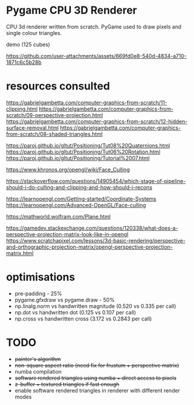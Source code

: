 # Pygame CPU 3D Renderer

CPU 3d renderer written from scratch. PyGame used to draw pixels and single colour triangles. 

demo (125 cubes)

https://github.com/user-attachments/assets/669fd0e8-540d-4834-a710-1871c6c5b28b

# resources consulted

https://gabrielgambetta.com/computer-graphics-from-scratch/11-clipping.html
https://gabrielgambetta.com/computer-graphics-from-scratch/09-perspective-projection.html
https://gabrielgambetta.com/computer-graphics-from-scratch/12-hidden-surface-removal.html
https://gabrielgambetta.com/computer-graphics-from-scratch/08-shaded-triangles.html

https://paroj.github.io/gltut/Positioning/Tut08%20Quaternions.html
https://paroj.github.io/gltut/Positioning/Tut06%20Rotation.html
https://paroj.github.io/gltut/Positioning/Tutorial%2007.html

https://www.khronos.org/opengl/wiki/Face_Culling

https://stackoverflow.com/questions/14905454/which-stage-of-pipeline-should-i-do-culling-and-clipping-and-how-should-i-recons

https://learnopengl.com/Getting-started/Coordinate-Systems
https://learnopengl.com/Advanced-OpenGL/Face-culling

https://mathworld.wolfram.com/Plane.html

https://gamedev.stackexchange.com/questions/120338/what-does-a-perspective-projection-matrix-look-like-in-opengl
https://www.scratchapixel.com/lessons/3d-basic-rendering/perspective-and-orthographic-projection-matrix/opengl-perspective-projection-matrix.html

# optimisations
- pre-padding - 25%
- pygame.gfxdraw vs pygame.draw - 50%
- np.linalg.norm vs handwritten magnitude (0.520 vs 0.335 per call)
- np.dot vs handwritten dot (0.125 vs 0.107 per call)
- np.cross vs handwritten cross (3.172 vs 0.2843 per call)

# TODO
- ~~painter's algorithm~~
- ~~non-square aspect ratio (need fix for frustum + perspective matrix)~~
- numba compilation
- ~~software rendered triangles using numba + direct access to pixels~~
- ~~z-buffer + textured triangles if fast enough~~
- enable software rendered triangles in renderer with different render modes
